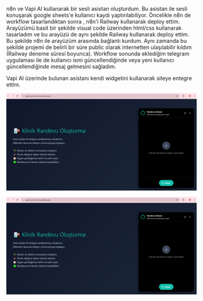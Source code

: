 n8n ve Vapi AI kullanarak bir sesli asistan oluşturdum. Bu asistan ile sesli konuşarak google sheets'e kullanıcı kaydı yaptırılabiliyor. Öncelikle n8n de workflow tasarlandıktan sonra , n8n'i Railway kullanarak deploy ettim. Arayüzümü basit bir şekilde visual code üzerinden html/css kullanarak tasarladım ve bu arayüzü de aynı şekilde Railway kullanarak deploy ettim. Bu şekilde n8n ile arayüzüm arasında bağlantı kurdum. Aynı zamanda bu şekilde projemi de belirli bir süre public olarak internetten ulaşılabilir kıldım (Railway deneme süresi boyunca). Workflow sonunda eklediğim telegram uygulaması ile de kullanıcı ismi güncellendiğinde veya yeni kullanıcı güncellendiğinde mesaj gelmesini sağladım.

Vapi AI üzerinde bulunan asistanı kendi widgetini kullanarak siteye entegre ettim. 

![Arayüz](arayuz_vapi.png)

![n8n workflow](arayuz_vapi.png)

